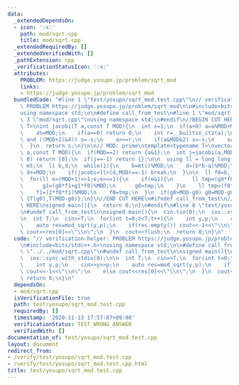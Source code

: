 ```yaml
---
data:
  _extendedDependsOn:
  - icon: ':x:'
    path: mod/sqrt.cpp
    title: mod/sqrt.cpp
  _extendedRequiredBy: []
  _extendedVerifiedWith: []
  _pathExtension: cpp
  _verificationStatusIcon: ':x:'
  attributes:
    PROBLEM: https://judge.yosupo.jp/problem/sqrt_mod
    links:
    - https://judge.yosupo.jp/problem/sqrt_mod
  bundledCode: "#line 1 \"test/yosupo/sqrt_mod.test.cpp\"\n// verification-helper:\
    \ PROBLEM https://judge.yosupo.jp/problem/sqrt_mod\n\n#include<bits/stdc++.h>\n\
    using namespace std;\n\n#define call_from_test\n#line 1 \"mod/sqrt.cpp\"\n\n#line\
    \ 3 \"mod/sqrt.cpp\"\nusing namespace std;\n#endif\n//BEGIN CUT HERE\ntemplate<typename\
    \ T>\nint jacobi(T a,const T MOD){\n  int s=1;\n  if(a<0) a=a%MOD+MOD;\n  while(MOD>1){\n\
    \    a%=MOD;\n    if(a==0) return 0;\n    int r=__builtin_ctz(a);\n    if((r&1)\
    \ and ((MOD+2)&4)) s=-s;\n    a>>=r;\n    if(a&MOD&2) s=-s;\n    swap(a,MOD);\n\
    \  }\n  return s;\n}\n\n// MOD: prime\ntemplate<typename T>\nvector<T> mod_sqrt(T\
    \ a,const T MOD){\n  if(MOD==2) return {a&1};\n  int j=jacobi(a,MOD);\n  if(j==\
    \ 0) return {0};\n  if(j==-1) return {};\n\n  using ll = long long;\n  mt19937\
    \ mt;\n  ll b,d;\n  while(1){\n    b=mt()%MOD;\n    d=(b*b-a)%MOD;\n    if(d<0)\
    \ d+=MOD;\n    if(jacobi<ll>(d,MOD)==-1) break;\n  }\n\n  ll f0=b,f1=1,g0=1,g1=0;\n\
    \  for(ll e=(MOD+1)>>1;e;e>>=1){\n    if(e&1){\n      ll tmp=(g0*f0+d*((g1*f1)%MOD))%MOD;\n\
    \      g1=(g0*f1+g1*f0)%MOD;\n      g0=tmp;\n    }\n    ll tmp=(f0*f0+d*((f1*f1)%MOD))%MOD;\n\
    \    f1=(2*f0*f1)%MOD;\n    f0=tmp;\n  }\n  if(g0>MOD-g0) g0=MOD-g0;\n  return\
    \ {T(g0),T(MOD-g0)};\n}\n//END CUT HERE\n#ifndef call_from_test\n//INSERT ABOVE\
    \ HERE\nsigned main(){\n  return 0;\n}\n#endif\n#line 8 \"test/yosupo/sqrt_mod.test.cpp\"\
    \n#undef call_from_test\n\nsigned main(){\n  cin.tie(0);\n  ios::sync_with_stdio(0);\n\
    \n  int T;\n  cin>>T;\n  for(int t=0;t<T;t++){\n    int y,p;\n    cin>>y>>p;\n\
    \    auto res=mod_sqrt(y,p);\n    if(res.empty()) cout<<-1<<\"\\n\";\n    else\
    \ cout<<res[0]<<\"\\n\";\n  }\n  cout<<flush;\n  return 0;\n}\n"
  code: "// verification-helper: PROBLEM https://judge.yosupo.jp/problem/sqrt_mod\n\
    \n#include<bits/stdc++.h>\nusing namespace std;\n\n#define call_from_test\n#include\
    \ \"../../mod/sqrt.cpp\"\n#undef call_from_test\n\nsigned main(){\n  cin.tie(0);\n\
    \  ios::sync_with_stdio(0);\n\n  int T;\n  cin>>T;\n  for(int t=0;t<T;t++){\n\
    \    int y,p;\n    cin>>y>>p;\n    auto res=mod_sqrt(y,p);\n    if(res.empty())\
    \ cout<<-1<<\"\\n\";\n    else cout<<res[0]<<\"\\n\";\n  }\n  cout<<flush;\n \
    \ return 0;\n}\n"
  dependsOn:
  - mod/sqrt.cpp
  isVerificationFile: true
  path: test/yosupo/sqrt_mod.test.cpp
  requiredBy: []
  timestamp: '2020-11-13 17:57:07+09:00'
  verificationStatus: TEST_WRONG_ANSWER
  verifiedWith: []
documentation_of: test/yosupo/sqrt_mod.test.cpp
layout: document
redirect_from:
- /verify/test/yosupo/sqrt_mod.test.cpp
- /verify/test/yosupo/sqrt_mod.test.cpp.html
title: test/yosupo/sqrt_mod.test.cpp
---
```

